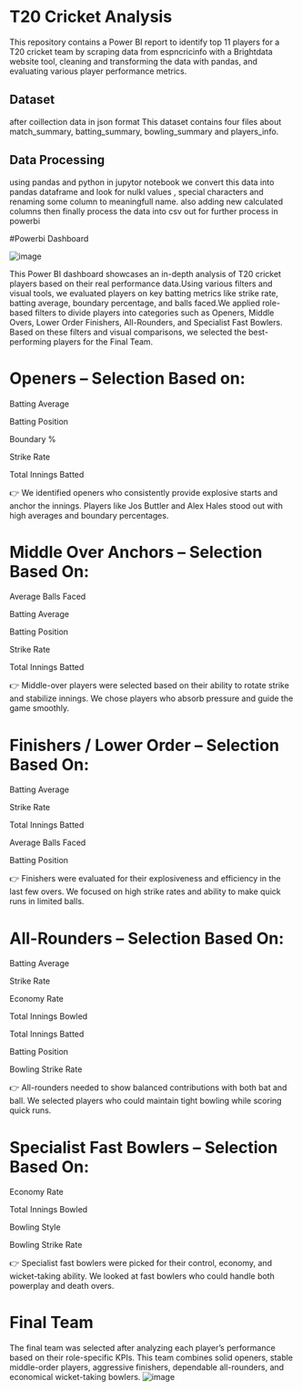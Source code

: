 # T20 Cricket Analysis

This repository contains a Power BI report to identify top 11 players for a T20 cricket team by scraping data from espncricinfo with a
Brightdata website tool, cleaning and transforming the data with pandas, and evaluating various player performance
metrics.

## Dataset

after coillection data in json format This dataset contains four files about match_summary, batting_summary, bowling_summary and players_info.

## Data Processing 

using pandas and python in jupytor notebook we convert this data into pandas dataframe and look for nulkl values , special characters and renaming some column to meaningfull name.
also adding new calculated columns then finally process the data into csv out for further process in powerbi

#Powerbi Dashboard

![image](https://github.com/user-attachments/assets/86b2a381-babd-4863-b8c6-34806b3f4513)

This Power BI dashboard showcases an in-depth analysis of T20 cricket players based on their real performance data.Using various filters and visual tools, 
we evaluated players on key batting metrics like strike rate, batting average, boundary percentage, and balls faced.We applied role-based filters to divide 
players into categories such as Openers, Middle Overs, Lower Order Finishers, All-Rounders, and Specialist Fast Bowlers. Based on these filters 
and visual comparisons, we selected the best-performing players for the Final Team.

# Openers – Selection Based on:
Batting Average

Batting Position

Boundary %

Strike Rate

Total Innings Batted

👉 We identified openers who consistently provide explosive starts and anchor the innings. Players like Jos Buttler and Alex Hales stood out with high averages and boundary percentages.

# Middle Over Anchors – Selection Based On:
Average Balls Faced

Batting Average

Batting Position

Strike Rate

Total Innings Batted

👉 Middle-over players were selected based on their ability to rotate strike and stabilize innings. We chose players who absorb pressure and guide the game smoothly.

# Finishers / Lower Order – Selection Based On:
Batting Average

Strike Rate

Total Innings Batted

Average Balls Faced

Batting Position

👉 Finishers were evaluated for their explosiveness and efficiency in the last few overs. We focused on high strike rates and ability to make quick runs in limited balls.

# All-Rounders – Selection Based On:
Batting Average

Strike Rate

Economy Rate

Total Innings Bowled

Total Innings Batted

Batting Position

Bowling Strike Rate

👉 All-rounders needed to show balanced contributions with both bat and ball. We selected players who could maintain tight bowling while scoring quick runs.

# Specialist Fast Bowlers – Selection Based On:
Economy Rate

Total Innings Bowled

Bowling Style

Bowling Strike Rate

👉 Specialist fast bowlers were picked for their control, economy, and wicket-taking ability. We looked at fast bowlers who could handle both powerplay and death overs.


# Final Team
The final team was selected after analyzing each player’s performance based on their role-specific KPIs. 
This team combines solid openers, stable middle-order players, aggressive finishers, dependable all-rounders, and economical wicket-taking bowlers.
![image](https://github.com/user-attachments/assets/46bd60bd-97c5-49f0-b42b-18811993c1e4)

 
